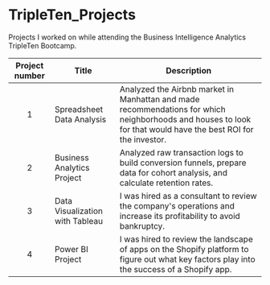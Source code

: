 # TripleTen_Projects
Projects I worked on while attending the Business Intelligence Analytics TripleTen Bootcamp.


| Project number | Title | Description |
| :-----------: | ----------- |----------- |
| 1 | Spreadsheet Data Analysis| Analyzed the Airbnb market in Manhattan and made recommendations for which neighborhoods and houses to look for that would have the best ROI for the investor. |
| 2 | Business Analytics Project | Analyzed raw transaction logs to build conversion funnels, prepare data for cohort analysis, and calculate retention rates. |
| 3 | Data Visualization with Tableau | I was hired as a consultant to review the company's operations and increase its profitability to avoid bankruptcy. |
| 4 | Power BI Project | I was hired to review the landscape of apps on the Shopify platform to figure out what key factors play into the success of a Shopify app. |
